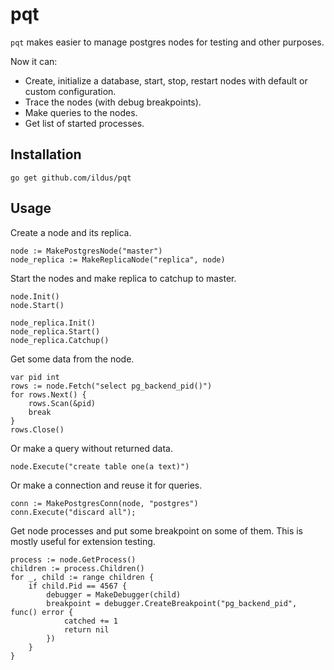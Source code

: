 pqt
=========================

`pqt` makes easier to manage postgres nodes for testing and other purposes.

Now it can:

* Create, initialize a database, start, stop, restart nodes with
default or custom configuration.
* Trace the nodes (with debug breakpoints).
* Make queries to the nodes.
* Get list of started processes.

Installation
-------------

```
go get github.com/ildus/pqt
```

Usage
------

Create a node and its replica.

```
node := MakePostgresNode("master")
node_replica := MakeReplicaNode("replica", node)
```

Start the nodes and make replica to catchup to master.

```
node.Init()
node.Start()

node_replica.Init()
node_replica.Start()
node_replica.Catchup()
```

Get some data from the node.

```
var pid int
rows := node.Fetch("select pg_backend_pid()")
for rows.Next() {
	rows.Scan(&pid)
	break
}
rows.Close()
```

Or make a query without returned data.

```
node.Execute("create table one(a text)")
```

Or make a connection and reuse it for queries.

```
conn := MakePostgresConn(node, "postgres")
conn.Execute("discard all");
```

Get node processes and put some breakpoint on some of them.
This is mostly useful for extension testing.

```
process := node.GetProcess()
children := process.Children()
for _, child := range children {
	if child.Pid == 4567 {
		debugger = MakeDebugger(child)
		breakpoint = debugger.CreateBreakpoint("pg_backend_pid", func() error {
			catched += 1
			return nil
		})
	}
}
```
